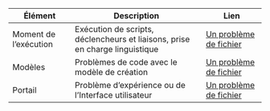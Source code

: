 Élément | Description | Lien
---------|-------|-----------
Moment de l’exécution | Exécution de scripts, déclencheurs et liaisons, prise en charge linguistique  | [Un problème de fichier](https://github.com/Azure/azure-webjobs-sdk-script/issues)
Modèles | Problèmes de code avec le modèle de création | [Un problème de fichier](https://github.com/Azure/azure-webjobs-sdk-templates/issues)
Portail | Problème d’expérience ou de l’Interface utilisateur | [Un problème de fichier](https://github.com/ProjectKudu/AzureFunctionsPortal/issues)